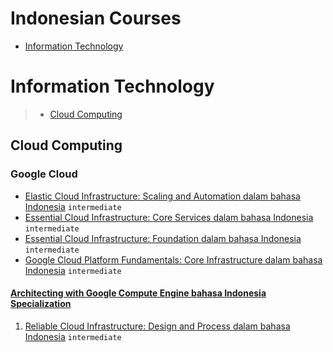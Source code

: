 # Indonesian Courses
 - [Information Technology](#information-technology)
# Information Technology
> - [Cloud Computing](#cloud-computing)
## Cloud Computing
### Google Cloud
 - [Elastic Cloud Infrastructure: Scaling and Automation dalam bahasa Indonesia](https://www.coursera.org/learn/elastic-cloud-infrastructure-scaling-automation-id) `intermediate`
 - [Essential Cloud Infrastructure: Core Services dalam bahasa Indonesia](https://www.coursera.org/learn/essential-cloud-infrastructure-core-services-id) `intermediate`
 - [Essential Cloud Infrastructure: Foundation dalam bahasa Indonesia](https://www.coursera.org/learn/essential-cloud-infrastructure-foundation-id) `intermediate`
 - [Google Cloud Platform Fundamentals: Core Infrastructure dalam bahasa Indonesia](https://www.coursera.org/learn/gcp-fundamentals-core-infrastructure-id) `intermediate`
#### [Architecting with Google Compute Engine bahasa Indonesia Specialization](https://www.coursera.org/specializations/gcp-architecture-bhid)
1. [Reliable Cloud Infrastructure: Design and Process dalam bahasa Indonesia](https://www.coursera.org/learn/cloud-infrastructure-design-process-id) `intermediate`
